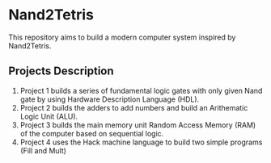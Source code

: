 # Nand2Tetris
This repository aims to build a modern computer system inspired by Nand2Tetris.
## Projects Description
1. Project 1 builds a series of fundamental logic gates with only given Nand gate by using Hardware Description Language (HDL).
2. Project 2 builds the adders to add numbers and build an Arithematic Logic Unit (ALU).
3. Project 3 builds the main memory unit Random Access Memory (RAM) of the computer based on sequential logic.
4. Project 4 uses the Hack machine language to build two simple programs (Fill and Mult)

